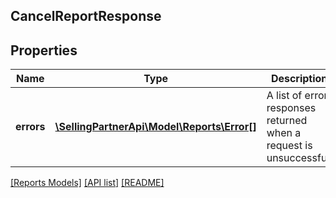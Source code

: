## CancelReportResponse

## Properties

Name | Type | Description | Notes
------------ | ------------- | ------------- | -------------
**errors** | [**\SellingPartnerApi\Model\Reports\Error[]**](Error.md) | A list of error responses returned when a request is unsuccessful. | [optional]

[[Reports Models]](../) [[API list]](../../Api) [[README]](../../../README.md)
